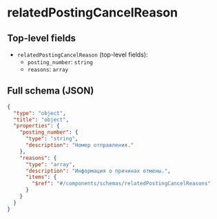 # relatedPostingCancelReason

## Top-level fields
- `relatedPostingCancelReason` (top-level fields):
  - `posting_number`: `string`
  - `reasons`: `array`

## Full schema (JSON)
```json
{
  "type": "object",
  "title": "object",
  "properties": {
    "posting_number": {
      "type": "string",
      "description": "Номер отправления."
    },
    "reasons": {
      "type": "array",
      "description": "Информация о причинах отмены.",
      "items": {
        "$ref": "#/components/schemas/relatedPostingCancelReasons"
      }
    }
  }
}
```
